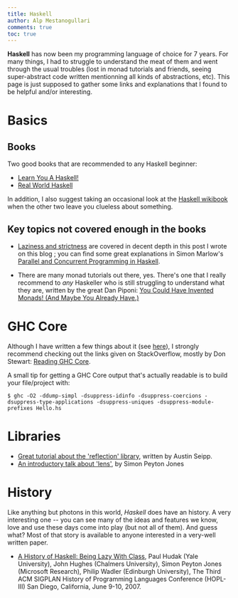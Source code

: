 ```yaml
---
title: Haskell
author: Alp Mestanogullari
comments: true
toc: true
---
```


**Haskell** has now been my programming language of choice for 7 years. For many things, I had to struggle to understand
the meat of them and went through the usual troubles (lost in monad tutorials and friends, seeing super-abstract 
code written mentionning all kinds of abstractions, etc). This page is just supposed to gather some links and explanations that I found to be helpful and/or interesting.

# Basics

## Books

Two good books that are recommended to any Haskell beginner:

- [Learn You A Haskell!](http://www.learnyouahaskell.com/)
- [Real World Haskell](http://book.realworldhaskell.com/)

In addition, I also suggest taking an occasional look at the [Haskell wikibook](http://en.wikibooks.org/wiki/Haskell) when the other two leave you clueless about something.

## Key topics not covered enough in the books

- [Laziness and strictness](http://alpmestan.com/posts/2013-10-02-oh-my-laziness.html) are covered in decent depth in this post I wrote on this blog ; you can find some great explanations in Simon Marlow's [Parallel and Concurrent Programming in Haskell](http://chimera.labs.oreilly.com/books/1230000000929/ch02.html).

- There are many monad tutorials out there, yes. There's one that I really recommend to *any* Haskeller who is still struggling to understand what they are, written by the great Dan Piponi: [You Could Have Invented Monads! (And Maybe You Already Have.)](http://blog.sigfpe.com/2006/08/you-could-have-invented-monads-and.html)

# GHC Core

Although I have written a few things about it (see [here](http://alpmestan.com/tags/core.html)), I strongly recommend checking out the links given on StackOverflow, mostly by Don Stewart: [Reading GHC Core](http://stackoverflow.com/questions/6121146/reading-ghc-core). 

A small tip for getting a GHC Core output that's actually readable is to build your file/project with:

``` shell
$ ghc -O2 -ddump-simpl -dsuppress-idinfo -dsuppress-coercions -dsuppress-type-applications -dsuppress-uniques -dsuppress-module-prefixes Hello.hs
```

# Libraries

- [Great tutorial about the 'reflection' library](https://www.fpcomplete.com/user/thoughtpolice/using-reflection), written by Austin Seipp.
- [An introductory talk about 'lens'](https://skillsmatter.com/skillscasts/4251-lenses-compositional-data-access-and-manipulation), by Simon Peyton Jones

# History

Like anything but photons in this world, *Haskell* does have an history. A very interesting one -- you can see many of the ideas and features we know, love and use these days come into play (but not all of them). And guess what? Most of that story is available to anyone interested in a very-well written paper.

- [A History of Haskell: Being Lazy With Class](http://research.microsoft.com/en-us/um/people/simonpj/papers/history-of-haskell/history.pdf), Paul Hudak (Yale University), John Hughes (Chalmers University), Simon Peyton Jones (Microsoft Research), Philip Wadler (Edinburgh University), The Third ACM SIGPLAN History of Programming Languages Conference (HOPL-III) San Diego, California, June 9-10, 2007.